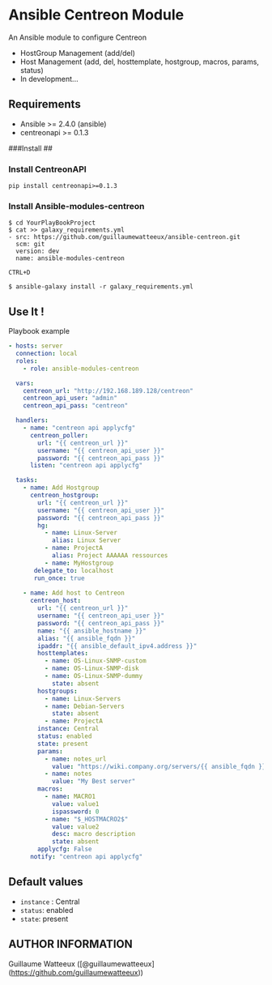 # Ansible Centreon Module #

An Ansible module to configure Centreon

* HostGroup Management (add/del)
* Host Management (add, del, hosttemplate, hostgroup, macros, params, status)
* In development...

## Requirements ##

* Ansible >= 2.4.0 (ansible)
* centreonapi >= 0.1.3 

###Install ##

### Install CentreonAPI 

```shell
pip install centreonapi>=0.1.3
```

### Install Ansible-modules-centreon

```shell
$ cd YourPlayBookProject
$ cat >> galaxy_requirements.yml
- src: https://github.com/guillaumewatteeux/ansible-centreon.git
  scm: git
  version: dev
  name: ansible-modules-centreon

CTRL+D

$ ansible-galaxy install -r galaxy_requirements.yml
```

## Use It ! ##

Playbook example

```yaml
- hosts: server
  connection: local
  roles:
    - role: ansible-modules-centreon

  vars:
    centreon_url: "http://192.168.189.128/centreon"
    centreon_api_user: "admin"
    centreon_api_pass: "centreon"

  handlers:
    - name: "centreon api applycfg"
      centreon_poller:
        url: "{{ centreon_url }}"
        username: "{{ centreon_api_user }}"
        password: "{{ centreon_api_pass }}"
      listen: "centreon api applycfg"

  tasks:
    - name: Add Hostgroup
      centreon_hostgroup:
        url: "{{ centreon_url }}"
        username: "{{ centreon_api_user }}"
        password: "{{ centreon_api_pass }}"
        hg:
          - name: Linux-Server
            alias: Linux Server
          - name: ProjectA
            alias: Project AAAAAA ressources
          - name: MyHostgroup
       delegate_to: localhost
       run_once: true
  
    - name: Add host to Centreon
      centreon_host:
        url: "{{ centreon_url }}"
        username: "{{ centreon_api_user }}"
        password: "{{ centreon_api_pass }}"
        name: "{{ ansible_hostname }}"
        alias: "{{ ansible_fqdn }}"
        ipaddr: "{{ ansible_default_ipv4.address }}"
        hosttemplates:
          - name: OS-Linux-SNMP-custom
          - name: OS-Linux-SNMP-disk
          - name: OS-Linux-SNMP-dummy
            state: absent
        hostgroups:
          - name: Linux-Servers
          - name: Debian-Servers
            state: absent
          - name: ProjectA
        instance: Central
        status: enabled
        state: present
        params:
          - name: notes_url
            value: "https://wiki.company.org/servers/{{ ansible_fqdn }}"
          - name: notes
            value: "My Best server"
        macros:
          - name: MACRO1
            value: value1
            ispassword: 0
          - name: "$_HOSTMACRO2$"
            value: value2
            desc: macro description
            state: absent
        applycfg: False
      notify: "centreon api applycfg"

```

## Default values ##

 * `instance` : Central
 * `status`: enabled
 * `state`: present
 
## AUTHOR INFORMATION

Guillaume Watteeux ([@guillaumewatteeux] (https://github.com/guillaumewatteeux))